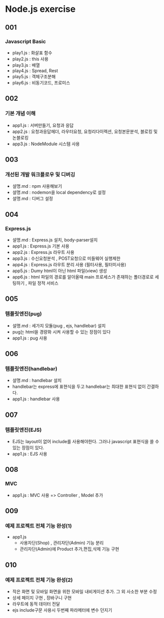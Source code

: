 # Node.js exercise

## 001 
### Javascript Basic
- play1.js : 화살표 함수
- play2.js : this 사용
- play3.js : 배열
- play4.js : Spread, Rest
- play5.js : 객체구조분해
- play6.js : 비동기코드, 프로미스

## 002 
### 기본 개념 이해
- app1.js : 서버만들기, 요청과 응답
- app2.js : 요청과응답헤더, 라우터요청, 요청리다이렉션, 요청본문분석, 블로킹 및 논블로킹
- app3.js : NodeModule 시스템 사용

## 003
### 개선된 개발 워크플로우 및 디버깅
- 설명.md : npm 사용해보기
- 설명.md : nodemon을 local dependency로 설정
- 설명.md : 디버그 설정 

## 004
### Express.js
- 설명.md : Express.js 설치, body-parser설치
- app1.js : Express.js 기본 사용
- app2.js : Express.js 라우트 사용
- app3.js : 수신요청분석 , POST요청으로 미들웨어 실행제한
- app4.js : Express.js 라우트 분리 사용 (필터사용, 필터미사용)
- app5.js : Dumy html이 아닌 html 파일(view) 생성
- app6.js : html 파일의 경로를 알아올때 main 프로세스가 존재하는 폴더경로로 세팅하기 , 파일 정적 서비스

## 005
### 템플릿엔진(pug)
- 설명.md : 세가지 모듈(pug , ejs, handlebar) 설치
- pug는 html을 경량화 시켜 사용할 수 있는 장점이 있다
- app1.js : pug 사용

## 006
### 템플릿엔진(handlebar)
- 설명.md : handlebar 설치
- handlebar는 express에 표현식을 두고  handlebar는 최대한 표현식 없이 간결하다.
- app1.js : handlebar 사용

## 007
### 템플릿엔진(EJS)
- EJS는 layout이 없어 include를 사용해야한다. 그러나 javascript 표현식을 쓸 수 있는 장점이 있다.
- app1.js : EJS 사용

## 008
### MVC
- app1.js : MVC 사용 => Controller , Model 추가

## 009
### 예제 프로젝트 전체 기능 완성(1)
- app1.js 
  - 사용자단(Shop) , 관리자단(Admin) 기능 분리  
  - 관리자단(Admin)에 Product 추가,편집,삭제 기능 구현

## 010
### 예제 프로젝트 전체 기능 완성(2) 
- 작은 화면 및 모바일 화면을 위한 모바일 내비게이션 추가. 그 외 사소한 부분 수정
- 상세 페이지 구현 , 장바구니 구현
- 라우트에 동적 데이터 전달
- ejs include구문 사용시 두번째 파라메터에 변수 던지기